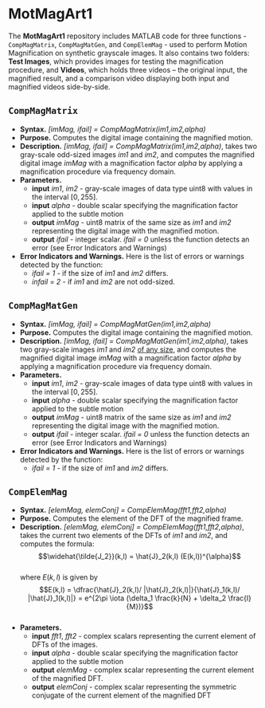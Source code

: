 # MotMagArt1
The **MotMagArt1** repository includes MATLAB code for three functions - `CompMagMatrix`, `CompMagMatGen`, and `CompElemMag` - used to perform Motion Magnification on synthetic grayscale images. 
It also contains two folders: **Test Images**, which provides images for testing the magnification procedure, and **Videos**, which holds three videos – the original input, the magnified result, 
and a comparison video displaying both input and magnified videos side-by-side.

## `CompMagMatrix`
- **Syntax.** *[imMag, ifail] = CompMagMatrix(im1,im2,alpha)*
- **Purpose.** Computes the digital image containing the magnified motion.
- **Description.** *[imMag, ifail] = CompMagMatrix(im1,im2,alpha)*, takes two gray-scale odd-sized images *im1* and *im2*, and computes the magnified digital image *imMag* with a magnification factor *alpha* by 
                    applying a magnification procedure via frequency domain.
- **Parameters.**
    - **input** *im1*, *im2* - gray-scale images of data type uint8 with values in the interval $[0,255]$.
    - **input** *alpha* - double scalar specifying the magnification factor applied to the subtle motion
    - **output** *imMag* - uint8 matrix of the same size as *im1* and *im2* representing the digital image with the magnified motion.
    - **output** *ifail* - integer scalar. *ifail = 0* unless the function detects an error (see Error Indicators and Warnings)
- **Error Indicators and Warnings.** Here is the list of errors or warnings detected by the function:
    - *ifail = 1* - if the size of *im1* and *im2* differs.
    - *infail = 2* - if *im1* and *im2* are not odd-sized.

## `CompMagMatGen`
- **Syntax.** *[imMag, ifail] = CompMagMatGen(im1,im2,alpha)*
- **Purpose.** Computes the digital image containing the magnified motion.
- **Description.** *[imMag, ifail] = CompMagMatGen(im1,im2,alpha)*, takes two gray-scale images *im1* and *im2* <ins>of any size</ins>, and computes the magnified digital image *imMag* with a magnification factor 
                   *alpha* by applying a magnification procedure via frequency domain.
- **Parameters.**
    - **input** *im1*, *im2* - gray-scale images of data type uint8 with values in the interval $[0,255]$.
    - **input** *alpha* - double scalar specifying the magnification factor applied to the subtle motion
    - **output** *imMag* - uint8 matrix of the same size as *im1* and *im2* representing the digital image with the magnified motion.
    - **output** *ifail* - integer scalar. *ifail = 0* unless the function detects an error (see Error Indicators and Warnings)
- **Error Indicators and Warnings.** Here is the list of errors or warnings detected by the function:
    - *ifail = 1* - if the size of *im1* and *im2* differs.

## `CompElemMag`
- **Syntax.** *[elemMag, elemConj] = CompElemMag(fft1,fft2,alpha)*
- **Purpose.** Computes the element of the DFT of the magnified frame.
- **Description.** *[elemMag, elemConj] = CompElemMag(fft1,fft2,alpha)*, takes the current two elements of the DFTs of *im1* and *im2*, and computes the formula: <br/>
                   $$\widehat{\tilde{J_2}}(k,l) = \hat{J}_2(k,l) (E(k,l))^{\alpha}$$ <br/>
  where $E(k,l)$ is given by <br/>
  $$E(k,l) = \dfrac{\hat{J}_2(k,l)/ |\hat{J}_2(k,l)|}{\hat{J}_1(k,l)/ |\hat{J}_1(k,l)|} = e^{2\pi \iota (\delta_1 \frac{k}{N} + \delta_2 \frac{l}{M})}$$ <br/>
- **Parameters.**
    - **input** *fft1*, *fft2* - complex scalars representing the current element of DFTs of the images.
    - **input** *alpha* - double scalar specifying the magnification factor applied to the subtle motion
    - **output** *elemMag* - complex scalar representing the current element of the magnified DFT.
    - **output** *elemConj* - complex scalar representing the symmetric conjugate of the current element of the magnified DFT
